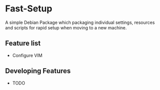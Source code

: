 # Fast-Setup
A simple Debian Package which packaging individual settings, resources and scripts for rapid setup when moving to a new machine.

## Feature list
- Configure VIM

## Developing Features
- TODO
